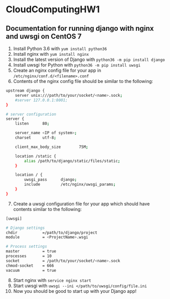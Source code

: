 # CloudComputingHW1
## Documentation for running django with nginx and uwsgi on CentOS 7
1. Install Python 3.6 with `yum install python36`
2. Install nginx with `yum install nginx`
3. Install the latest version of Django with `python36 -m pip install django`
4. Install uwsgi for Python with `python36 -m pip install uwsgi`
5. Create an nginx config file for your app in `/etc/nginx/conf.d/<filename>.conf`
6. Contents of the nginx config file should be similar to the following:
```bash
upstream django {
    server unix:///path/to/your/socket/<name>.sock;
    #server 127.0.0.1:8001;
}

# server configuration
server {
    listen      80;

    server_name <IP of system>;
    charset     utf-8;

    client_max_body_size        75M;

    location /static {
        alias /path/to/django/static/files/static;
    }

    location / {
        uwsgi_pass      django;
        include         /etc/nginx/uwsgi_params;
    }
}
```
7. Create a uwsgi configuration file for your app which should have contents similar to the following:
```bash
[uwsgi]

# Django settings
chdir           =/path/to/django/project
module          = <ProjectName>.wsgi

# Process settings
master          = true
processes       = 10
socket          = /path/to/your/socket/<name>.sock
chmod-socket    = 666
vacuum          = true
```
8. Start nginx with `service nginx start`
9. Start uwsgi with `uwsgi --ini </path/to/uwsgi/config/file.ini`
10. Now you should be good to start up with your Django app!
